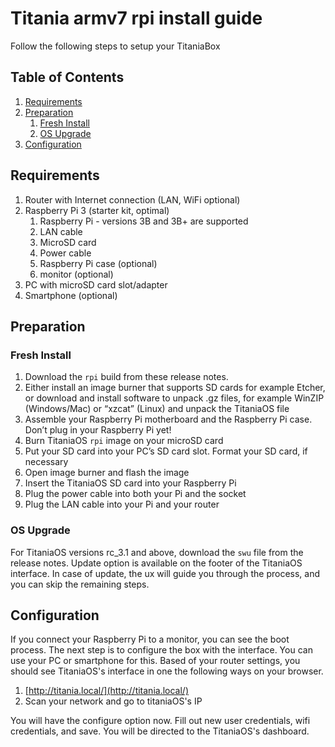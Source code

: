 # Titania armv7 rpi install guide

Follow the following steps to setup your TitaniaBox

## Table of Contents

1. [Requirements](#requirements)
2. [Preparation](#preparation)
    1. [Fresh Install](#fresh-install)
    2. [OS Upgrade](#os-upgrade)
3. [Configuration](#configuration)

## Requirements

1. Router with Internet connection (LAN, WiFi optional)
2. Raspberry Pi 3 (starter kit, optimal)
    1. Raspberry Pi - versions 3B and 3B+ are supported
    2. LAN cable
    3. MicroSD card
    4. Power cable
    5. Raspberry Pi case (optional)
    6. monitor (optional)
3. PC with microSD card slot/adapter
4. Smartphone (optional)

## Preparation

### Fresh Install

1. Download the ``rpi`` build from these release notes.
2. Either install an image burner that supports SD cards for example Etcher, or download and install software to unpack .gz files, for example WinZIP (Windows/Mac) or “xzcat” (Linux) and unpack the TitaniaOS file
3. Assemble your Raspberry Pi motherboard and the Raspberry Pi case. Don’t plug in your Raspberry Pi yet!
4. Burn TitaniaOS ``rpi`` image on your microSD card
5. Put your SD card into your PC’s SD card slot. Format your SD card, if necessary
6. Open image burner and flash the image
7. Insert the TitaniaOS SD card into your Raspberry Pi
8. Plug the power cable into both your Pi and the socket
9. Plug the LAN cable into your Pi and your router

### OS Upgrade

For TitaniaOS versions rc_3.1 and above, download the `swu` file from the release notes. Update option is available on the footer of the TitaniaOS interface. In case of update, the ux will guide you through the process, and you can skip the remaining steps.

## Configuration

If you connect your Raspberry Pi to a monitor, you can see the boot process. The next step is to configure the box with the interface. You can use your PC or smartphone for this. Based of your router settings, you should see TitaniaOS's interface in one the following ways on your browser.

1. [http://titania.local/](http://titania.local/)
2. Scan your network and go to titaniaOS's IP

You will have the configure option now. Fill out new user credentials, wifi credentials, and save. You will be directed to the TitaniaOS's dashboard.
